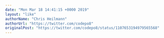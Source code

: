 ```yaml
---
date: "Mon Mar 18 14:41:15 +0000 2019"
layout: "like"
authorName: "Chris Heilmann"
authorUrl: "https://twitter.com/codepo8"
originalPost: "https://twitter.com/codepo8/status/1107653194979565568"
---
```

